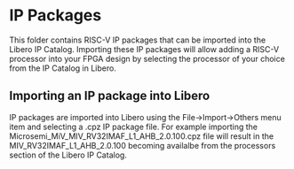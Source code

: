 # IP Packages

This folder contains RISC-V IP packages that can be imported into the Libero IP Catalog. Importing these IP packages will allow adding a RISC-V processor into your FPGA design by selecting the processor of your choice from the IP Catalog in Libero.

## Importing an IP package into Libero

IP packages are imported into Libero using the File->Import->Others menu item and selecting a .cpz IP package file. For example importing the Microsemi_MiV_MIV_RV32IMAF_L1_AHB_2.0.100.cpz file will result in the MIV_RV32IMAF_L1_AHB_2.0.100 becoming availalbe from the processors section of the Libero IP Catalog.
